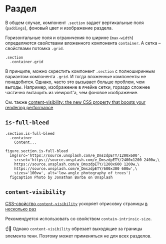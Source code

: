 # Раздел

В общем случае, компонент `.section` задает вертикальные поля (`paddings`), фоновый цвет и изображение раздела.

Горизонтальные поля и ограничения по ширине (`max-width`) определяются свойствами вложенного компонента `container`. А сетка – свойствами потомка `.grid`.

```pug
.section
  .container.grid
```

В принципе, можно скрестить компонент `.section` с полноширинным вариантом компонента `.grid`. И тогда вложенные компоненты не понадобится. Однако, часто это вызывает больше проблем, чем выгоды. Например, изображение в ячейке сетки, гораздо сложнее частично вытащить из viewport'а, чем фоновое изображение.

См. также [content-visibility: the new CSS property that boosts your rendering performance](https://web.dev/content-visibility/)

## `is-full-bleed`

```pug
.section.is-full-bleed
  .container
    Content...

figure.section.is-full-bleed
  img(src='https://source.unsplash.com/e_DmszdpETY/1200x600',
    srcset='https://source.unsplash.com/e_DmszdpETY/2400x1200 2400w,\
    https://source.unsplash.com/e_DmszdpETY/1200x600 1200w,\
    https://source.unsplash.com/e_DmszdpETY/600x300 600w',\
    sizes='100vw', alt='low-angle photography of trees')
  figcaption Photo by Jonathan Borba on Unsplash
```

## `content-visibility`

[CSS-свойство `content-visibility`](https://web.dev/content-visibility/) ускоряет отрисовку страницы [в несколько раз](https://habr.com/ru/company/vdsina/blog/514760/)

Рекомендуется использовать со свойством `contain-intrinsic-size`.

☝️🧐 Однако `content-visibility` обрезает выходящие за границы элемента тени. Поэтому может применяться не для всех разделов.
